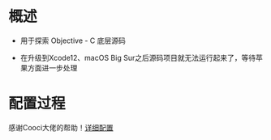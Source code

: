 # 概述

* 用于探索 Objective - C 底层源码

* 在升级到Xcode12、macOS Big Sur之后源码项目就无法运行起来了，等待苹果方面进一步处理

# 配置过程

感谢Cooci大佬的帮助！[详细配置](https://juejin.im/post/5d9c829df265da5ba46f49c9)

